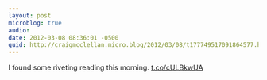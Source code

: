```yaml
---
layout: post
microblog: true
audio: 
date: 2012-03-08 08:36:01 -0500
guid: http://craigmcclellan.micro.blog/2012/03/08/t177749517091864577.html
---
```

I found some riveting reading this morning.  [t.co/cULBkwUA](http://t.co/cULBkwUA)
